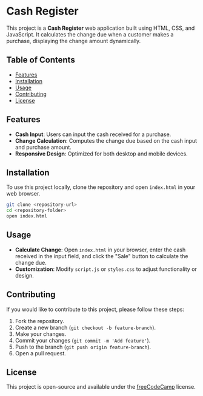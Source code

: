 # Cash Register

This project is a **Cash Register** web application built using HTML, CSS, and JavaScript. It calculates the change due when a customer makes a purchase, displaying the change amount dynamically.

## Table of Contents

- [Features](#features)
- [Installation](#installation)
- [Usage](#usage)
- [Contributing](#contributing)
- [License](#license)

## Features

- **Cash Input**: Users can input the cash received for a purchase.
- **Change Calculation**: Computes the change due based on the cash input and purchase amount.
- **Responsive Design**: Optimized for both desktop and mobile devices.

## Installation

To use this project locally, clone the repository and open `index.html` in your web browser.

```bash
git clone <repository-url>
cd <repository-folder>
open index.html
```

## Usage

- **Calculate Change**: Open `index.html` in your browser, enter the cash received in the input field, and click the "Sale" button to calculate the change due.
- **Customization**: Modify `script.js` or `styles.css` to adjust functionality or design.

## Contributing

If you would like to contribute to this project, please follow these steps:

1. Fork the repository.
2. Create a new branch (`git checkout -b feature-branch`).
3. Make your changes.
4. Commit your changes (`git commit -m 'Add feature'`).
5. Push to the branch (`git push origin feature-branch`).
6. Open a pull request.

## License

This project is open-source and available under the [freeCodeCamp](https://www.freecodecamp.org) license.
